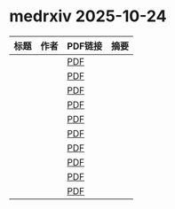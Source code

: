 # medrxiv 2025-10-24

| 标题 | 作者 | PDF链接 |  摘要 |
|------|------|--------|------|
|  |  | [PDF](https://doi.org/10.1101/2025.09.27.25336797) |  |
|  |  | [PDF](https://doi.org/10.1101/2024.06.27.24309590) |  |
|  |  | [PDF](https://doi.org/10.1101/2025.10.20.25338356) |  |
|  |  | [PDF](https://doi.org/10.1101/2025.10.17.25338260) |  |
|  |  | [PDF](https://doi.org/10.1101/2025.10.17.25338249) |  |
|  |  | [PDF](https://doi.org/10.1101/2025.10.21.25338486) |  |
|  |  | [PDF](https://doi.org/10.1101/2025.10.21.25338475) |  |
|  |  | [PDF](https://doi.org/10.1101/2025.10.22.25338529) |  |
|  |  | [PDF](https://doi.org/10.1101/2025.10.21.25338467) |  |
|  |  | [PDF](https://doi.org/10.1101/2025.10.21.25338461) |  |
